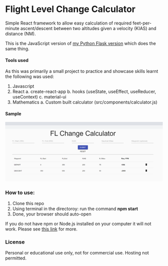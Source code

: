 # Flight Level Change Calculator

Simple React framework to allow easy calculation of required feet-per-minute ascent/descent between two altitudes given a velocity (KIAS) and distance (NM).

This is the JavaScript version of [my Python Flask version](https://github.com/pauldewilson/FlightDescentCalculator) which does the same thing.

#### Tools used

As this was primarily a small project to practice and showcase skills learnt the following was used:
1. Javascript
2. React
a. create-react-app
b. hooks (useState, useEffect, useReducer, useContext)
c. material-ui
3. Mathematics
a. Custom built calculator (src/components/calculator.js)

#### Sample

![Screenshot of app](./sample.png)

### How to use:

1. Clone this repo
2. Using terminal in the directoroy: run the command **npm start**
3. Done, your browser should auto-open

If you do not have npm or Node.js installed on your computer it will not work.
Please see [this link](https://www.npmjs.com/get-npm) for more.

### License
Personal or educational use only, not for commercial use. Hosting not permitted.